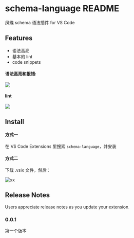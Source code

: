# schema-language README

凤蝶 schema 语法插件 for VS Code

## Features

 - 语法高亮
 - 基本的 lint
 - code snippets

#### 语法高亮和报错:
![](https://gw.alipayobjects.com/zos/rmsportal/GYIxOfnbJUWADfLcSIEM.png)

#### lint
![](https://gw.alipayobjects.com/zos/rmsportal/nejPPWZYETmcbdWFHXOs.png)

## Install

#### 方式一

在 VS Code Extensions 里搜索 `schema-language`，并安装

#### 方式二

下载 .vsix 文件，然后：

![xx](https://gw.alipayobjects.com/zos/rmsportal/wjekhismQOuJGLYoYRRo.png)

## Release Notes

Users appreciate release notes as you update your extension.

### 0.0.1

第一个版本
